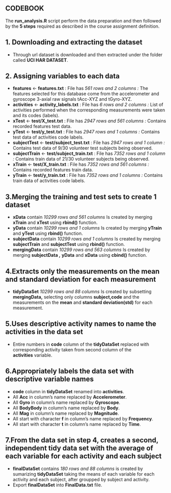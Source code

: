 ## CODEBOOK 

The **run_analysis.R** script perform the data preparation and then followed by the **5 steps** required as described in the course assignment definition.

## 1. Downloading and extracting the dataset
* Through url dataset is downloaded and then extracted under the folder called **UCI HAR DATASET**.

## 2. Assigning variables to each data
* **features** <- **features.txt** : File has *561 rows and 2 columns :* The features selected for this database come from the accelerometer and gyroscope 3-axial raw signals tAcc-XYZ and tGyro-XYZ.
* **activities** <- **activity_labels.txt** : File has *6 rows and 2 columns :* List of activities performed when the corresponding measurements were taken and its codes (labels).
* **xTest** <- **test/X_test.txt** : File has *2947 rows and 561 columns :* Contains recorded features test data.
* **yTest** <- **test/y_test.txt** : File has *2947 rows and 1 columns :* Contains test data of activities code labels.
* **subjectTest** <- **test/subject_test.txt** : File has *2947 rows and 1 column :* Contains test data of 9/30 volunteer test subjects being observed.
* **subjectTrain** <- **test/subject_train.txt** : File has *7352 rows and 1 column :* Contains train data of 21/30 volunteer subjects being observed.
* **xTrain** <- **test/X_train.txt** : File has *7352 rows and 561 columns :* Contains recorded features train data.
* **yTrain** <- **test/y_train.txt** : File has *7352 rows and 1 columns :* Contains train data of activities code labels.

## 3.Merging the training and test sets to create 1 dataset
* **xData** contain *10299 rows and 561 columns* Is created by merging **xTrain** and **xTest** using **rbind()** function.
* **yData** contain *10299 rows and 1 columns* Is created by merging **yTrain** and **yTest** using **rbind()** function.
* **subjectData** contain *10299 rows and 1 columns* Is created by merging **subjectTrain** and **subjectTest** using **rbind()** function.
* **mergingData** contain *10299 rows and 563 columns* Is created by merging **subjectData ,** **yData** and **xData** using **cbind()** function.
  
## 4.Extracts only the measurements on the mean and standard deviation for each measurement
* **tidyDataSet** *10299 rows and 88 columns* Is created by subsetting **mergingData,** selecting only columns **subject,code** and the measurements on the **mean** and **standard deviation(std)** for each measurement.

## 5.Uses descriptive activity names to name the activities in the data set
* Entire numbers in **code** column of the **tidyDataSet**
replaced with corresponding activity taken from second column of the  
**activities** variable.

## 6.Appropriately labels the data set with descriptive variable names

* **code** column in **tidyDataSet** renamed into **activities**.
* All **Acc** in column’s name replaced by **Accelerometer**.
* All **Gyro** in column’s name replaced by **Gyroscope**.
* All **BodyBody** in column’s name replaced by **Body**.
* All **Mag** in column’s name replaced by **Magnitude**.
* All start with character **f** in column’s name replaced by **Frequency**.
* All start with character **t** in column’s name replaced by **Time**.

## 7.From the data set in step 4, creates a second, independent tidy data set with the average of each variable for each activity and each subject
* **finalDataSet** contains *180 rows and 88 columns* is created by sumarizing **tidyDataSet** taking the means of 
each variable for each activity and each subject, 
after groupped by subject and activity.
* Export **finalDataSet** into **FinalData.txt** file.
  